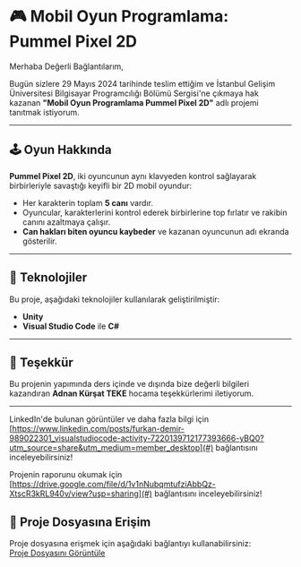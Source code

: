 
# 🎮 Mobil Oyun Programlama: Pummel Pixel 2D  

Merhaba Değerli Bağlantılarım,  

Bugün sizlere 29 Mayıs 2024 tarihinde teslim ettiğim ve İstanbul Gelişim Üniversitesi Bilgisayar Programcılığı Bölümü Sergisi'ne çıkmaya hak kazanan **"Mobil Oyun Programlama Pummel Pixel 2D"** adlı projemi tanıtmak istiyorum.  

---

## 🕹 Oyun Hakkında  
**Pummel Pixel 2D**, iki oyuncunun aynı klavyeden kontrol sağlayarak birbirleriyle savaştığı keyifli bir 2D mobil oyundur:  
- Her karakterin toplam **5 canı** vardır.  
- Oyuncular, karakterlerini kontrol ederek birbirlerine top fırlatır ve rakibin canını azaltmaya çalışır.  
- **Can hakları biten oyuncu kaybeder** ve kazanan oyuncunun adı ekranda gösterilir.  

---

## 🚀 Teknolojiler  
Bu proje, aşağıdaki teknolojiler kullanılarak geliştirilmiştir:  
- **Unity**  
- **Visual Studio Code** ile **C#**  

---

## 🙌 Teşekkür  
Bu projenin yapımında ders içinde ve dışında bize değerli bilgileri kazandıran **Adnan Kürşat TEKE** hocama teşekkürlerimi iletiyorum.  

---

LinkedIn'de bulunan görüntüler ve daha fazla bilgi için [https://www.linkedin.com/posts/furkan-demir-989022301_visualstudiocode-activity-7220139712177393666-yBQ0?utm_source=share&utm_medium=member_desktop](#) bağlantısını inceleyebilirsiniz!  

Projenin raporunu okumak için [https://drive.google.com/file/d/1v1nNubqmtufziAbbQz-XtscR3kRL940v/view?usp=sharing](#) bağlantısını inceleyebilirsiniz!

## 📁 Proje Dosyasına Erişim  
Proje dosyasına erişmek için aşağıdaki bağlantıyı kullanabilirsiniz:  
[Proje Dosyasını Görüntüle](https://drive.google.com/file/d/1v1nNubqmtufziAbbQz-XtscR3kRL940v/view?usp=sharing)

